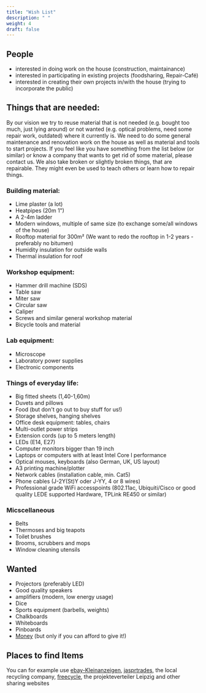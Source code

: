 ```yaml
---
title: "Wish List"
description: " "
weight: 4
draft: false
---
```


## People
- interested in doing work on the house (construction, maintainance)
- interested in participating in existing projects (foodsharing, Repair-Café)
- interested in creating their own projects in/with the house (trying to incorporate the public)

## Things that are needed:

By our vision we try to reuse material that is not needed (e.g. bought too much, just lying around) or not wanted (e.g. optical problems, need some repair work, outdated) where it currently is.
We need to do some general maintenance and renovation work on the house as well as material and tools to start projects.
If you feel like you have something from the list below (or similar) or know a company that wants to get rid of some material, please contact us.
We also take broken or slightly broken things, that are repairable.
They might even be used to teach others or learn how to repair things.

### Building material:
- Lime plaster (a lot)
- Heatpipes (20m 1")
- A 2-4m ladder
- Modern windows, multiple of same size (to exchange some/all windows of the house)
- Rooftop material for 300m² (We want to redo the rooftop in 1-2 years - preferably no bitumen)
- Humidity insulation for outside walls
- Thermal insulation for roof

### Workshop equipment:
- Hammer drill machine (SDS)
- Table saw
- Miter saw
- Circular saw
- Caliper
- Screws and similar general workshop material
- Bicycle tools and material

### Lab equipment:
- Microscope
- Laboratory power supplies
- Electronic components

### Things of everyday life:
 - Big fitted sheets (1,40-1,60m)
 - Duvets and pillows
 - Food (but don't go out to buy stuff for us!)
 - Storage shelves, hanging shelves
 - Office desk equipment: tables, chairs
 - Multi-outlet power strips
 - Extension cords (up to 5 meters length)
 - LEDs (E14, E27)
 - Computer monitors bigger than 19 inch
 - Laptops or computers with at least Intel Core I performance
 - Optical mouses, keyboards (also German, UK, US layout)
 - A3 printing machine/plotter
 - Network cables (installation cable, min. Cat5)
 - Phone cables (J-2Y(St)Y oder J-YY, 4 or 8 wires)
 - Professional grade WiFi accesspoints (802.11ac, Ubiquiti/Cisco or good quality LEDE supported Hardware, TPLink RE450 or similar)

### Micscellaneous
- Belts
- Thermoses and big teapots
- Toilet brushes
- Brooms, scrubbers and mops
- Window cleaning utensils

## Wanted
- Projectors (preferably LED)
- Good quality speakers
- amplifiers (modern, low energy usage)
- Dice
- Sports equipment (barbells, weights)
- Chalkboards
- Whiteboards
- Pinboards
- [Money](../../contact) (but only if you can afford to give it!)

## Places to find Items
You can for example use [ebay-Kleinanzeigen](https://www.ebay-kleinanzeigen.de/), [jasprtrades](https://jasprtrades.com/), the local recycling company, [freecycle](https://www.freecycle.org/), the projekteverteiler Leipzig and other sharing websites
